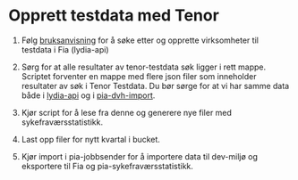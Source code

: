 # Opprett testdata med Tenor

1. Følg [bruksanvisning](https://github.com/navikt/lydia-api/blob/main/README.md#legge-til-nye-testvirksomheter-i-dev) for å søke etter og opprette virksomheter til testdata i Fia (lydia-api)

2. Sørg for at alle resultater av tenor-testdata søk ligger i rett mappe. Scriptet forventer en mappe med flere json filer som inneholder resultater av søk i Tenor Testdata. Du bør sørge for at vi har samme data både i [lydia-api](https://github.com/navikt/lydia-api/tree/main/scripts/tenor/data) og i [pia-dvh-import](https://github.com/navikt/pia-dvh-import/tree/main/scripts/data/tenor).

3. Kjør script for å lese fra denne og generere nye filer med sykefraværsstatistikk.

4. Last opp filer for nytt kvartal i bucket.

5. Kjør import i pia-jobbsender for å importere data til dev-miljø og eksportere til Fia og pia-sykefraværsstatistikk.